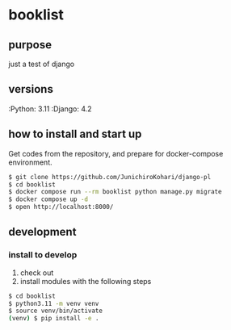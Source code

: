 # booklist

## purpose
just a test of django

## versions
:Python: 3.11
:Django: 4.2

## how to install and start up
Get codes from the repository, and prepare for docker-compose environment.

```bash
$ git clone https://github.com/JunichiroKohari/django-pl
$ cd booklist
$ docker compose run --rm booklist python manage.py migrate
$ docker compose up -d
$ open http://localhost:8000/
```

## development

### install to develop

1. check out
2. install modules with the following steps

```bash
$ cd booklist
$ python3.11 -m venv venv
$ source venv/bin/activate
(venv) $ pip install -e .
```